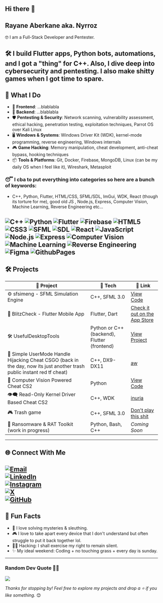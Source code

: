 ## Hi there 👋

<!--
**Nyrroz/nyrroz** is a ✨ _special_ ✨ repository because its `README.md` (this file) appears on your GitHub profile.

Here are some ideas to get you started:

- 🔭 I’m currently working on ...
- 🌱 I’m currently learning ...
- 👯 I’m looking to collaborate on ...
- 🤔 I’m looking for help with ...
- 💬 Ask me about ...
- 📫 How to reach me: ...
- 😄 Pronouns: ...
- ⚡ Fun fact: ...
-->
## Rayane Aberkane aka. Nyrroz

🤓 I am a Full-Stack Developer and Pentester.

🛠️ I build Flutter apps, Python bots, automations, and I got a "thing" for C++. 
Also, I dive deep into cybersecurity and pentesting.
I also make shitty games when I got time to spare.
---
## 🚀 What I Do

- 🎯 **Frontend**: ...blablabla
- 🧠 **Backend**: ...blablabla
- 🛡️ **Pentesting & Security**: Network scanning, vulnerability assessment, ethical hacking, penetration testing, exploitation techniques, Parrot OS over Kali Linux
- 🖥️ **Windows & Systems**: Windows Driver Kit (WDK), kernel-mode programming, reverse engineering, Windows internals  
- 🎮 **Game Hacking**: Memory manipulation, cheat development, anti-cheat bypass, hooking techniques  
- 📦 **Tools & Platforms**: Git, Docker, Firebase, MongoDB, Linux (can be my daily OS when I feel like it), Wireshark, Metasploit

### 😴 I cba to put everything into categories so here are a bunch of keywords:
- C++, Python, Flutter, HTML/CSS, SFML/SDL, ImGui, WDK, React (though its torture for me), good old JS , Node.js, Express, Computer Vision, Machine Learning, Reverse Engineering etc...
  
![C++](https://img.shields.io/badge/c++-00599C?style=for-the-badge&logo=c%2B%2B&logoColor=white) 
![Python](https://img.shields.io/badge/python-3670A0?style=for-the-badge&logo=python&logoColor=ffdd54) 
![Flutter](https://img.shields.io/badge/flutter-02569B?style=for-the-badge&logo=flutter&logoColor=white) 
![Firebase](https://img.shields.io/badge/firebase-FFCA28?style=for-the-badge&logo=firebase&logoColor=black) 
![HTML5](https://img.shields.io/badge/html5-E34F26?style=for-the-badge&logo=html5&logoColor=white) 
![CSS3](https://img.shields.io/badge/css3-1572B6?style=for-the-badge&logo=css3&logoColor=white) 
![SFML](https://img.shields.io/badge/SFML-0290D8?style=for-the-badge&logo=sfml&logoColor=white) 
![SDL](https://img.shields.io/badge/SDL-00A3E0?style=for-the-badge&logo=sdl&logoColor=white) 
![React](https://img.shields.io/badge/react-61DAFB?style=for-the-badge&logo=react&logoColor=black) 
![JavaScript](https://img.shields.io/badge/javascript-F7DF1E?style=for-the-badge&logo=javascript&logoColor=black) 
![Node.js](https://img.shields.io/badge/node.js-339933?style=for-the-badge&logo=node.js&logoColor=white) 
![Express](https://img.shields.io/badge/express.js-000000?style=for-the-badge&logo=express&logoColor=white) 
![Computer Vision](https://img.shields.io/badge/computer_vision-4285F4?style=for-the-badge&logo=opencv&logoColor=white) 
![Machine Learning](https://img.shields.io/badge/machine_learning-FF6F00?style=for-the-badge&logo=tensorflow&logoColor=white) 
![Reverse Engineering](https://img.shields.io/badge/reverse_engineering-DAA520?style=for-the-badge&logo=ida-pro&logoColor=white)
![Figma](https://img.shields.io/badge/figma-%23F24E1E.svg?style=for-the-badge&logo=figma&logoColor=white) 
![GithubPages](https://img.shields.io/badge/github-121013?style=for-the-badge&logo=github&logoColor=white)
---
## 🛠️ Projects

| 🚧 Project | 🔧 Tech | 🔗 Link |
|-----------|--------|--------|
| ⚙️ sfsimeng - SFML Simulation Engine | C++, SFML 3.0 | [View Code](https://github.com/Nyrroz/sfsimeng) |
| 📱 BlitzCheck - Flutter Mobile App | Flutter, Dart | [Check it out on the App Store](https://apps.apple.com/app/blitzcheck/id6737436335?l=en-GB) |
| 🛠️ UsefulDesktopTools | Python or C++ (backend), Flutter (frontend) | [View Project](https://github.com/Nyrroz/UsefulDesktopTools) |
| 🐷 Simple UserMode Handle Hijacking Cheat CSGO (back in the day, now its just another trash public instant red tf cheat) | C++, DX9-DX11 | [aw](https://aimware.net/)|
| 🤖 Computer Vision Powered Cheat CS2 | Python | [View Code](https://github.com/Nyrroz/TargetDetectionCS2) |
| 👁️‍🗨️  Read-Only Kernel Driver Based Cheat CS2 | C++, WDK |  [inuria](https://www.iniuria.us/) |
| 🎮  Trash game | C++, SFML 3.0 | [Don't play this shit]([https://www.iniuria.us/](https://github.com/Nyrroz/myweirdsfmlgame)) |
| 🔐 Ransomware & RAT Toolkit (work in progress) | Python, Bash, C++ | _Coming Soon_ |
---

## 🌐 Connect With Me
[![Email](https://img.shields.io/badge/Email-D14836?style=for-the-badge&logo=gmail&logoColor=white)](mailto:nyrrozdev@gmail.com)  
[![LinkedIn](https://img.shields.io/badge/LinkedIn-%230077B5.svg?style=for-the-badge&logo=linkedin&logoColor=white)](https://www.linkedin.com/in/rayane-aberkane/)  
[![Instagram](https://img.shields.io/badge/Instagram-%23E4405F.svg?style=for-the-badge&logo=instagram&logoColor=white)](https://www.instagram.com/nyrroz/)  
[![X](https://img.shields.io/badge/X-000000?style=for-the-badge&logo=twitter&logoColor=white)](https://x.com/nyrrozofficial)  
[![GitHub](https://img.shields.io/badge/GitHub-%2312100E.svg?style=for-the-badge&logo=github&logoColor=white)](https://github.com/Nyrroz)  
---

## 🧠 Fun Facts

- 🧩 I love solving mysteries & sleuthing.
- 🎮 I love to take apart every device that I don't understand but often struggle to put it back together lol.
- 🕵️‍♂️ Hacking: I shall exercise my right to remain silent.
- ✨ My ideal weekend: Coding + no touching grass + every day is sunday.

---

### Random Dev Quote 🧑‍💻
![](https://quotes-github-readme.vercel.app/api?type=horizontal&theme=radical)

_Thanks for stopping by! Feel free to explore my projects and drop a ⭐ if you like something._ 😊
